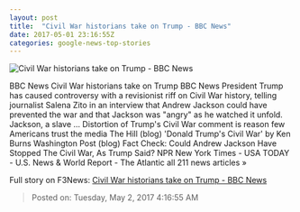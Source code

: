 ```yaml
---
layout: post
title:  "Civil War historians take on Trump - BBC News"
date: 2017-05-01 23:16:55Z
categories: google-news-top-stories
---
```


![Civil War historians take on Trump - BBC News](https://ichef.bbci.co.uk/news/1024/cpsprodpb/79B1/production/_95835113_trump_jackson.jpg)

BBC News Civil War historians take on Trump BBC News President Trump has caused controversy with a revisionist riff on Civil War history, telling journalist Salena Zito in an interview that Andrew Jackson could have prevented the war and that Jackson was "angry" as he watched it unfold. Jackson, a slave ... Distortion of Trump's Civil War comment is reason few Americans trust the media The Hill (blog) 'Donald Trump's Civil War' by Ken Burns Washington Post (blog) Fact Check: Could Andrew Jackson Have Stopped The Civil War, As Trump Said? NPR New York Times - USA TODAY - U.S. News & World Report - The Atlantic all 211 news articles »


Full story on F3News: [Civil War historians take on Trump - BBC News](http://www.f3nws.com/n/e3RgN)

> Posted on: Tuesday, May 2, 2017 4:16:55 AM

